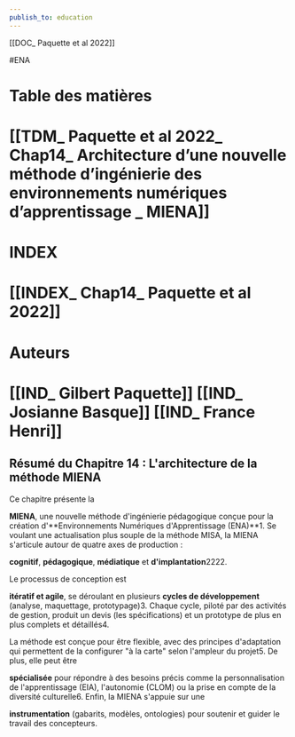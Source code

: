 ```yaml
---
publish_to: education
---
```

[[DOC_ Paquette et al 2022]]   

#ENA 

# Table des matières

# [[TDM_ Paquette et al 2022_ Chap14_ Architecture d’une nouvelle méthode d’ingénierie des environnements numériques d’apprentissage _ MIENA]] 

# INDEX

# [[INDEX_ Chap14_ Paquette et al 2022]] 

# Auteurs
# [[IND_ Gilbert Paquette]]  [[IND_ Josianne Basque]]  [[IND_ France Henri]]



## **Résumé du Chapitre 14 : L'architecture de la méthode MIENA**

Ce chapitre présente la

**MIENA**, une nouvelle méthode d'ingénierie pédagogique conçue pour la création d'**Environnements Numériques d'Apprentissage (ENA)**1. Se voulant une actualisation plus souple de la méthode MISA, la MIENA s'articule autour de quatre axes de production :

**cognitif**, **pédagogique**, **médiatique** et **d'implantation**2222.

Le processus de conception est

**itératif et agile**, se déroulant en plusieurs **cycles de développement** (analyse, maquettage, prototypage)3. Chaque cycle, piloté par des activités de gestion, produit un devis (les spécifications) et un prototype de plus en plus complets et détaillés4.

La méthode est conçue pour être flexible, avec des principes d'adaptation qui permettent de la configurer "à la carte" selon l'ampleur du projet5. De plus, elle peut être

**spécialisée** pour répondre à des besoins précis comme la personnalisation de l'apprentissage (EIA), l'autonomie (CLOM) ou la prise en compte de la diversité culturelle6. Enfin, la MIENA s'appuie sur une

**instrumentation** (gabarits, modèles, ontologies) pour soutenir et guider le travail des concepteurs.